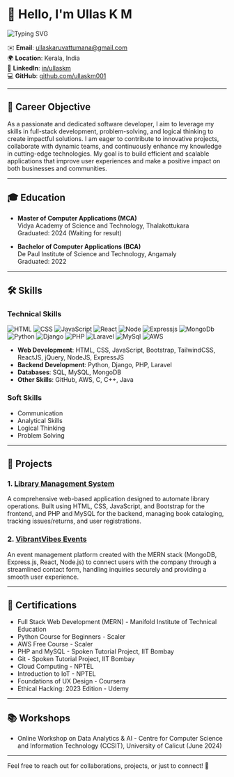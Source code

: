 # 👋 Hello, I'm Ullas K M

![Typing SVG](https://readme-typing-svg.demolab.com?font=Fira+Code&size=24&duration=4000&pause=1000&color=58A6FF&center=true&vCenter=true&width=435&lines=Full-Stack+Developer;Frontend+Developer;Backend-Developer)

✉️ **Email**: [ullaskaruvattumana@gmail.com](mailto:ullaskaruvattumana@gmail.com)  
🌍 **Location**: Kerala, India  
🔗 **LinkedIn**: [in/ullaskm](https://www.linkedin.com/in/ullaskm/)  
💻 **GitHub**: [github.com/ullaskm001](https://github.com/ullaskm001)

---

## 🎯 Career Objective

As a passionate and dedicated software developer, I aim to leverage my skills in full-stack development, problem-solving, and logical thinking to create impactful solutions. I am eager to contribute to innovative projects, collaborate with dynamic teams, and continuously enhance my knowledge in cutting-edge technologies. My goal is to build efficient and scalable applications that improve user experiences and make a positive impact on both businesses and communities.

---

## 🎓 Education

- **Master of Computer Applications (MCA)**  
  Vidya Academy of Science and Technology, Thalakottukara  
  Graduated: 2024 (Waiting for result)

- **Bachelor of Computer Applications (BCA)**  
  De Paul Institute of Science and Technology, Angamaly  
  Graduated: 2022

---

## 🛠️ Skills

### Technical Skills
![HTML](https://img.shields.io/badge/-HTML5-orange?style=flat-square&logo=html5&logoColor=white)
![CSS](https://img.shields.io/badge/-CSS3-blue?style=flat-square&logo=css3)
![JavaScript](https://img.shields.io/badge/-JavaScript-yellow?style=flat-square&logo=javascript)
![React](https://img.shields.io/badge/-React-61DAFB?style=flat-square&logo=react)
![Node](https://img.shields.io/badge/-Node-092E20?style=flat-square&logo=Node&logoColor=white)
![Expressjs](https://img.shields.io/badge/-Express-092E20?style=flat-square&logo=Express&logoColor=white)
![MongoDb](https://img.shields.io/badge/-Mongodb-092E20?style=flat-square&logo=Mongodb&logoColor=white)
![Python](https://img.shields.io/badge/-Python-3670A0?style=flat-square&logo=python&logoColor=ffdd54)
![Django](https://img.shields.io/badge/-Django-092E20?style=flat-square&logo=django&logoColor=white)
![PHP](https://img.shields.io/badge/-Php-092E20?style=flat-square&logo=php&logoColor=white)
![Laravel](https://img.shields.io/badge/-Laravel-092E20?style=flat-square&logo=Laravel&logoColor=white)
![MySql](https://img.shields.io/badge/-Mysql-092E20?style=flat-square&logo=Mysql&logoColor=white)
![AWS](https://img.shields.io/badge/-Aws-092E20?style=flat-square&logo=AWS&logoColor=white)


- **Web Development**: HTML, CSS, JavaScript, Bootstrap, TailwindCSS, ReactJS, jQuery, NodeJS, ExpressJS
- **Backend Development**: Python, Django, PHP, Laravel
- **Databases**: SQL, MySQL, MongoDB
- **Other Skills**: GitHub, AWS, C, C++, Java

### Soft Skills
- Communication
- Analytical Skills
- Logical Thinking
- Problem Solving

---

## 💼 Projects

### 1. [Library Management System](#)
A comprehensive web-based application designed to automate library operations. Built using HTML, CSS, JavaScript, and Bootstrap for the frontend, and PHP and MySQL for the backend, managing book cataloging, tracking issues/returns, and user registrations.

### 2. [VibrantVibes Events](#)
An event management platform created with the MERN stack (MongoDB, Express.js, React, Node.js) to connect users with the company through a streamlined contact form, handling inquiries securely and providing a smooth user experience.

---

## 📜 Certifications
- Full Stack Web Development (MERN) - Manifold Institute of Technical Education
- Python Course for Beginners - Scaler
- AWS Free Course - Scaler
- PHP and MySQL - Spoken Tutorial Project, IIT Bombay
- Git - Spoken Tutorial Project, IIT Bombay
- Cloud Computing - NPTEL
- Introduction to IoT - NPTEL
- Foundations of UX Design - Coursera
- Ethical Hacking: 2023 Edition - Udemy

---

## 📚 Workshops
- Online Workshop on Data Analytics & AI - Centre for Computer Science and Information Technology (CCSIT), University of Calicut (June 2024)

---

Feel free to reach out for collaborations, projects, or just to connect! 🌟
